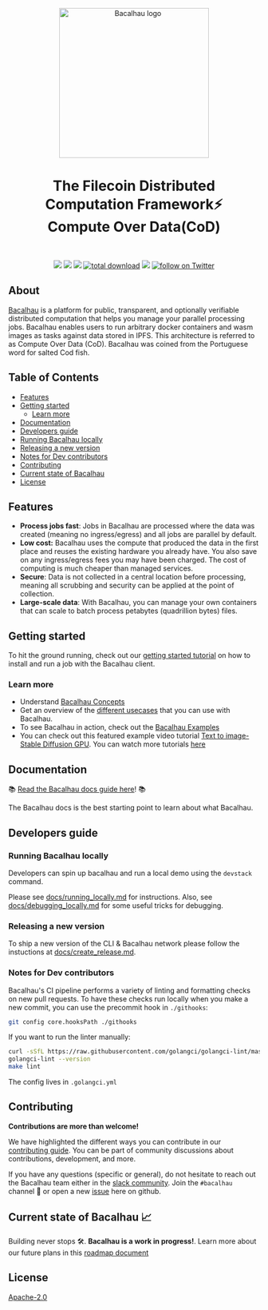 <!-- commenting out until we can fix the image logo [![CircleCI](https://dl.circleci.com/status-badge/img/null/filecoin-project/bacalhau/tree/main.svg?style=svg)](https://dl.circleci.com/status-badge/redirect/null/filecoin-project/bacalhau/tree/main)
-->

<!-- commenting out until we can fix the image logo [![CircleCI](https://dl.circleci.com/status-badge/img/null/filecoin-project/bacalhau/tree/main.svg?style=svg)](https://dl.circleci.com/status-badge/redirect/null/filecoin-project/bacalhau/tree/main)
-->
<p align="center">
  <a href="https://github.com/filecoin-project/bacalhau">
    <img src="https://github.com/filecoin-project/bacalhau/blob/dev/docs/images/bacalhau-fish.jpg" alt="Bacalhau logo" width="300"/>

  </a>
  </p>

<h1 align="center">The Filecoin Distributed Computation Framework⚡️ <br>Compute Over Data(CoD)</h1>
<br>

<p align="center">
    <a href="https://github.com/filecoin-project/bacalhau/blob/dev/LICENSE" alt="Contributors">
        <img src="https://img.shields.io/badge/license-Apache-green" /></a>  
    <a href="https://github.com/filecoin-project/bacalhau/releases/" alt="Release">
        <img src="https://img.shields.io/github/v/release/filecoin-project/bacalhau?display_name=tag" /></a>
    <a href="https://github.com/filecoin-project/bacalhau/pulse" alt="Activity">
        <img src="https://img.shields.io/github/commit-activity/m/filecoin-project/bacalhau" /></a>
    <a href="https://img.shields.io/github/downloads/filecoin-project/bacalhau/total">
        <img src="https://img.shields.io/github/downloads/filecoin-project/bacalhau/total" alt="total download"></a>
      <a href="https://filecoinproject.slack.com/" alt="Slack">
        <img src="https://img.shields.io/badge/slack-join_community-red.svg?color=0052FF&labelColor=090422&logo=slack" /></a>
    <a href="https://twitter.com/intent/follow?screen_name=BacalhauProject">
        <img src="https://img.shields.io/twitter/follow/BacalhauProject?style=social&logo=twitter" alt="follow on Twitter"></a>
</p>

## About
[Bacalhau](https://www.bacalhau.org/) is a platform for public, transparent, and optionally verifiable distributed computation that helps you manage your parallel processing jobs. Bacalhau enables users to run arbitrary docker containers and wasm images as tasks against data stored in IPFS. This architecture is referred to as Compute Over Data (CoD). Bacalhau was coined from the Portuguese word for salted Cod fish. 

## Table of Contents
- [Features](#features)
- [Getting started](#getting-started)
  - [Learn more](#learn-more)
- [Documentation](#documentation)
- [Developers guide](#developers-guide)
- [Running Bacalhau locally](#running-bacalhau-locally)
- [Releasing a new version](#releasing-a-new-version)
- [Notes for Dev contributors](#notes-for-dev-contributors)
- [Contributing](#contributing)
- [Current state of Bacalhau](current-state-of-bacalhau)
- [License](#license)

## Features
- **Process jobs fast**: Jobs in Bacalhau are processed where the data was created (meaning no ingress/egress) and all jobs are parallel by default.
- **Low cost:** Bacalhau uses the compute that produced the data in the first place and reuses the existing hardware you already have. You also save on any ingress/egress fees you may have been charged. The cost of computing is much cheaper than managed services.
- **Secure**: Data is not collected in a central location before processing, meaning all scrubbing and security can be applied at the point of collection.
- **Large-scale data**: With Bacalhau, you can manage your own containers that can scale to batch process petabytes (quadrillion bytes) files.

## Getting started
To hit the ground running, check out our [getting started tutorial](https://docs.bacalhau.org/getting-started/installation) on how to install and run a job with the Bacalhau client.

### Learn more
- Understand [Bacalhau Concepts](https://youtu.be/WnTlwXHhbcI)
- Get an overview of the [different usecases](https://www.youtube.com/watch?v=gAHaMsTknZM) that you can use with Bacalhau.
- To see Bacalhau in action, check out the [Bacalhau Examples](https://docs.bacalhau.org/examples/)
- You can check out this featured example video tutorial [Text to image- Stable Diffusion GPU](https://www.youtube.com/playlist?list=PL_1oLZF_wrbTIZdRWqFbtOeI78SdDdsEz). You can watch more tutorials [here](https://www.youtube.com/playlist?list=PL_1oLZF_wrbTIZdRWqFbtOeI78SdDdsEz)

## Documentation
📚 [Read the Bacalhau docs guide here](https://docs.bacalhau.org/)! 📚

The Bacalhau docs is the best starting point to learn about what Bacalhau. 

## Developers guide

### Running Bacalhau locally

Developers can spin up bacalhau and run a local demo using the `devstack` command. 

Please see [docs/running_locally.md](docs/running_locally.md) for instructions. Also, see [docs/debugging_locally.md](docs/debugging_locally.md) for some useful tricks for debugging.

### Releasing a new version

To ship a new version of the CLI & Bacalhau network please follow the instuctions at [docs/create_release.md](docs/create_release.md).

### Notes for Dev contributors

Bacalhau's CI pipeline performs a variety of linting and formatting checks on new pull requests. 
To have these checks run locally when you make a new commit, you can use the precommit hook in `./githooks`:

```bash
git config core.hooksPath ./githooks
```
If you want to run the linter manually:

```bash
curl -sSfL https://raw.githubusercontent.com/golangci/golangci-lint/master/install.sh | sudo sh -s -- -b /usr/local/go/bin
golangci-lint --version
make lint
```
The config lives in `.golangci.yml`


## Contributing 
**Contributions are more than welcome!**

We have highlighted the different ways you can contribute in our [contributing guide](https://docs.bacalhau.org/community/ways-to-contribute). You can be part of community discussions about contributions, development, and more. 

If you have any questions (specific or general), do not hesitate to reach out the Bacalhau team either in the  [slack community](https://filecoin.io/slack/). Join the `#bacalhau` channel :raising_hand: or open a new [issue](https://github.com/filecoin-project/bacalhau/issues) here on github.

## Current state of Bacalhau 📈
Building never stops 🛠️.  **Bacalhau is a work in progress!**. Learn more about our future plans in this [roadmap document](https://www.starmaps.app/roadmap/github.com/filecoin-project/bacalhau/issues/1151)

## License

[Apache-2.0](./LICENSE)
